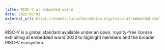 ```yaml
---
title: RISC-V at embedded world
date: 2022-03-03
external_url: https://events.linuxfoundation.org/riscv-at-embedded-world/
---
```


RISC-V is a global standard available under an open, royalty-free license exhibiting at embedded world 2023 to highlight members and the broader RISC-V ecosystem.